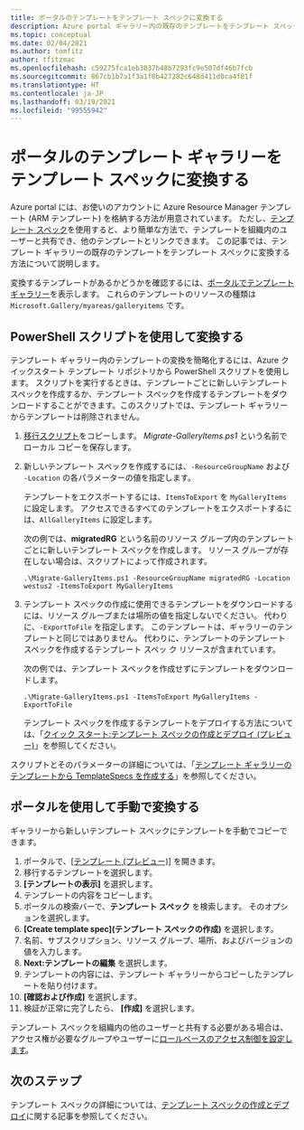 ```yaml
---
title: ポータルのテンプレートをテンプレート スペックに変換する
description: Azure portal ギャラリー内の既存のテンプレートをテンプレート スペックに変換する方法について説明します。
ms.topic: conceptual
ms.date: 02/04/2021
ms.author: tomfitz
author: tfitzmac
ms.openlocfilehash: c59275fca1eb3037b48b7293fc9e507df46b7fcb
ms.sourcegitcommit: 867cb1b7a1f3a1f0b427282c648d411d0ca4f81f
ms.translationtype: HT
ms.contentlocale: ja-JP
ms.lasthandoff: 03/19/2021
ms.locfileid: "99555942"
---
```

# <a name="convert-template-gallery-in-portal-to-template-specs"></a>ポータルのテンプレート ギャラリーをテンプレート スペックに変換する

Azure portal には、お使いのアカウントに Azure Resource Manager テンプレート (ARM テンプレート) を格納する方法が用意されています。 ただし、[テンプレート スペック](template-specs.md)を使用すると、より簡単な方法で、テンプレートを組織内のユーザーと共有でき、他のテンプレートとリンクできます。 この記事では、テンプレート ギャラリーの既存のテンプレートをテンプレート スペックに変換する方法について説明します。

変換するテンプレートがあるかどうかを確認するには、[ポータルでテンプレート ギャラリー](https://portal.azure.com/#blade/HubsExtension/BrowseResourceBlade/resourceType/Microsoft.Gallery%2Fmyareas%2Fgalleryitems)を表示します。 これらのテンプレートのリソースの種類は `Microsoft.Gallery/myareas/galleryitems` です。

## <a name="convert-with-powershell-script"></a>PowerShell スクリプトを使用して変換する

テンプレート ギャラリー内のテンプレートの変換を簡略化するには、Azure クイックスタート テンプレート リポジトリから PowerShell スクリプトを使用します。 スクリプトを実行するときは、テンプレートごとに新しいテンプレート スペックを作成するか、テンプレート スペックを作成するテンプレートをダウンロードすることができます。このスクリプトでは、テンプレート ギャラリーからテンプレートは削除されません。

1. [移行スクリプト](https://github.com/Azure/azure-quickstart-templates/blob/master/201-templatespec-migrate-create/Migrate-GalleryItems.ps1)をコピーします。 *Migrate-GalleryItems.ps1* という名前でローカル コピーを保存します。
1. 新しいテンプレート スペックを作成するには、`-ResourceGroupName` および `-Location` の各パラメーターの値を指定します。 

   テンプレートをエクスポートするには、`ItemsToExport` を `MyGalleryItems` に設定します。 アクセスできるすべてのテンプレートをエクスポートするには、`AllGalleryItems` に設定します。

   次の例では、**migratedRG** という名前のリソース グループ内のテンプレートごとに新しいテンプレート スペックを作成します。 リソース グループが存在しない場合は、スクリプトによって作成されます。

   ```azurepowershell
   .\Migrate-GalleryItems.ps1 -ResourceGroupName migratedRG -Location westus2 -ItemsToExport MyGalleryItems
   ```

1. テンプレート スペックの作成に使用できるテンプレートをダウンロードするには、リソース グループまたは場所の値を指定しないでください。 代わりに、`-ExportToFile` を指定します。 このテンプレートは、ギャラリーのテンプレートと同じではありません。 代わりに、テンプレートのテンプレート スペックを作成するテンプレート スペッ ク リソースが含まれています。

   次の例では、テンプレート スペックを作成せずにテンプレートをダウンロードします。

   ```azurepowershell
   .\Migrate-GalleryItems.ps1 -ItemsToExport MyGalleryItems -ExportToFile
   ```

   テンプレート スペックを作成するテンプレートをデプロイする方法については、「[クイック スタート:テンプレート スペックの作成とデプロイ (プレビュー)](quickstart-create-template-specs.md)」を参照してください。

スクリプトとそのパラメーターの詳細については、「[テンプレート ギャラリーのテンプレートから TemplateSpecs を作成する](https://github.com/Azure/azure-quickstart-templates/tree/master/201-templatespec-migrate-create)」を参照してください。

## <a name="manually-convert-through-portal"></a>ポータルを使用して手動で変換する

ギャラリーから新しいテンプレート スペックにテンプレートを手動でコピーできます。

1. ポータルで、[[テンプレート (プレビュー)]](https://portal.azure.com/#blade/HubsExtension/BrowseResourceBlade/resourceType/Microsoft.Gallery%2Fmyareas%2Fgalleryitems) を開きます。
1. 移行するテンプレートを選択します。
1. **[テンプレートの表示]** を選択します。
1. テンプレートの内容をコピーします。
1. ポータルの検索バーで、**テンプレート スペック** を検索します。 そのオプションを選択します。
1. **[Create template spec]\(テンプレート スペックの作成\)** を選択します。
1. 名前、サブスクリプション、リソース グループ、場所、およびバージョンの値を入力します。
1. **Next:テンプレートの編集** を選択します。
1. テンプレートの内容には、テンプレート ギャラリーからコピーしたテンプレートを貼り付けます。
1. **[確認および作成]** を選択します。
1. 検証が正常に完了したら、 **[作成]** を選択します。

テンプレート スペックを組織内の他のユーザーと共有する必要がある場合は、アクセス権が必要なグループやユーザーに[ロールベースのアクセス制御を設定します](../../role-based-access-control/tutorial-role-assignments-group-powershell.md)。

## <a name="next-steps"></a>次のステップ

テンプレート スペックの詳細については、[テンプレート スペックの作成とデプロイ](template-specs.md)に関する記事を参照してください。
